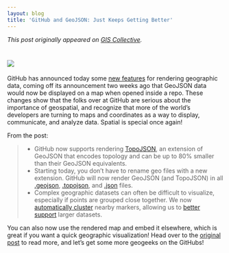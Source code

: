 ```yaml
---
layout: blog
title: 'GitHub and GeoJSON: Just Keeps Getting Better'
---
```


_This post originally appeared on [GIS Collective](http://giscollective.org)._

<h1><img src="http://giscollective.org/wp-content/uploads/2013/06/cluster.png"></h1>

GitHub has announced today some [new features](https://github.com/blog/1541-geojson-rendering-improvements) for rendering geographic data, coming off its announcement two weeks ago that GeoJSON data would now be displayed on a map when opened inside a repo. These changes show that the folks over at GitHub are serious about the importance of geospatial, and recognize that more of the world’s developers are turning to maps and coordinates as a way to display, communicate, and analyze data. Spatial is special once again!

From the post:

<blockquote>
  <ul>
    <li>
      GitHub now supports rendering <a href="https://github.com/mbostock/topojson">TopoJSON</a>, an extension of GeoJSON that encodes topology and can be up to 80% smaller than their GeoJSON equivalents.
    </li>
    <li>
      Starting today, you don’t have to rename geo files with a new extension. GitHub will now render GeoJSON (and TopoJSON) in all <a href="https://github.com/search?q=extension%3Ageojson&type=Code&ref=searchresults">.geojson</a>, <a href="https://github.com/search?q=extension%3Atopojson&type=Code&s=">.topojson</a>, and <a href="https://github.com/search?q=FeatureCollection+extension%3Ajson&type=Code&s=indexed">.json</a> files.
    </li>
    <li>
      Complex geographic datasets can often be difficult to visualize, especially if points are grouped close together. We now <a href="https://github.com/Leaflet/Leaflet.markercluster">automatically cluster</a> nearby markers, allowing us to <a href="https://github.com/benbalter/dc-maps">better support</a> larger datasets.
    </li>
  <ul>
</blockquote>

You can also now use the rendered map and embed it elsewhere, which is great if you want a quick geographic visualization! Head over to the [original post](https://github.com/blog/1541-geojson-rendering-improvements) to read more, and let’s get some more geogeeks on the GitHubs!
